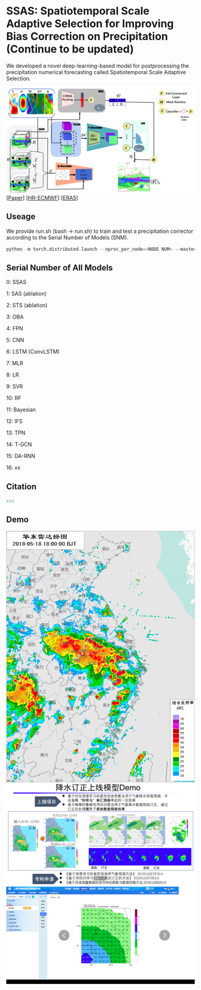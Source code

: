 # SSAS: Spatiotemporal Scale Adaptive Selection for Improving Bias Correction on Precipitation (Continue to be updated)
  We developed a novel deep-learning-based model for postprocessing the precipitation numerical forecasting called Spatiotemporal Scale Adaptive Selection.

![image](./docs/framework.png)
[[Paper](https://xxx.org/pdf/xxx.pdf)]
[[HR-ECMWF](https://xxx.github.io/xxx/)]
[[ERA5](https://xxx.github.io/xxx/)]

## Useage
 We provide run.sh (bash -> run.sh) to train and test a precipitation corrector according to the Serial Number of Models (SNM).
```python
python -m torch.distributed.launch --nproc_per_node=<NODE NUM> --master_port=<PORT ID> main.py -d <GPU ID> -m <SNM ID> -c ./config/SHO.yaml
```

## Serial Number of All Models
0: SSAS

1: SAS (ablation)

2: STS (ablation)

3: OBA

4: FPN

5: CNN

6: LSTM (ConvLSTM)

7: MLR

8: LR

9: SVR

10: RF

11: Bayesian

12: IFS

13: TPN

14: T-GCN

15: DA-RNN

16: xx

## Citation

```bibtex
xxx
```
## Demo
![image](./demo/example.gif)
![image](./demo/ec_demo.png)
![image](./demo/FudanI.png)

